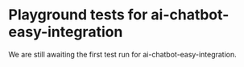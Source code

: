 # Playground tests for ai-chatbot-easy-integration
We are still awaiting the first test run for ai-chatbot-easy-integration.
